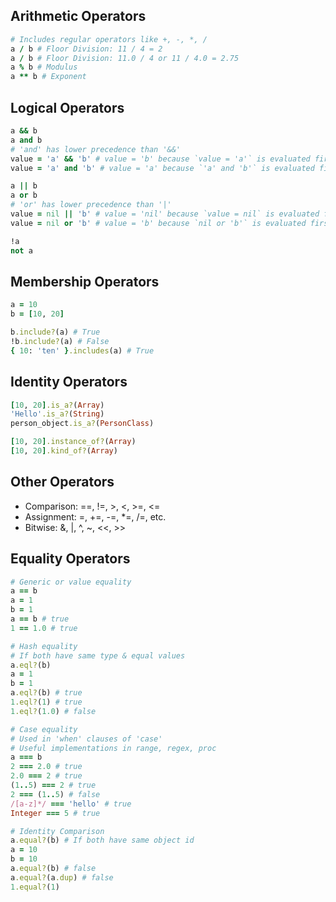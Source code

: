 ## Arithmetic Operators
```rb
# Includes regular operators like +, -, *, /
a / b # Floor Division: 11 / 4 = 2
a / b # Floor Division: 11.0 / 4 or 11 / 4.0 = 2.75
a % b # Modulus
a ** b # Exponent
```

## Logical Operators
```rb
a && b
a and b
# 'and' has lower precedence than '&&'
value = 'a' && 'b' # value = 'b' because `value = 'a'` is evaluated first
value = 'a' and 'b' # value = 'a' because `'a' and 'b'` is evaluated first

a || b
a or b
# 'or' has lower precedence than '|'
value = nil || 'b' # value = 'nil' because `value = nil` is evaluated first
value = nil or 'b' # value = 'b' because `nil or 'b'` is evaluated first

!a
not a
```

## Membership Operators
```rb
a = 10
b = [10, 20]

b.include?(a) # True
!b.include?(a) # False
{ 10: 'ten' }.includes(a) # True
```

## Identity Operators
```rb
[10, 20].is_a?(Array)
'Hello'.is_a?(String)
person_object.is_a?(PersonClass)

[10, 20].instance_of?(Array)
[10, 20].kind_of?(Array)
```

## Other Operators
- Comparison: ==, !=, >, <, >=, <=
- Assignment: =, +=, -=, *=, /=, etc.
- Bitwise: &, |, ^, ~, <<, >>

## Equality Operators
```rb
# Generic or value equality
a == b
a = 1
b = 1
a == b # true
1 == 1.0 # true

# Hash equality
# If both have same type & equal values
a.eql?(b)
a = 1
b = 1
a.eql?(b) # true
1.eql?(1) # true
1.eql?(1.0) # false

# Case equality
# Used in 'when' clauses of 'case'
# Useful implementations in range, regex, proc
a === b
2 === 2.0 # true
2.0 === 2 # true
(1..5) === 2 # true
2 === (1..5) # false
/[a-z]*/ === 'hello' # true
Integer === 5 # true

# Identity Comparison
a.equal?(b) # If both have same object id
a = 10
b = 10
a.equal?(b) # false
a.equal?(a.dup) # false
1.equal?(1)
```
